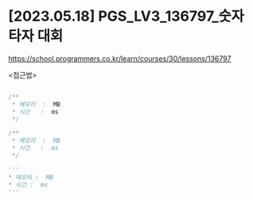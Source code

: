 #   [2023.05.18] PGS_LV3_136797_숫자 타자 대회
https://school.programmers.co.kr/learn/courses/30/lessons/136797

<접근법>

```
```




```java
/**
 * 메모리  :  MB
 * 시간   :  ms
 */
```



```js
/**
 * 메모리  :  MB
 * 시간   :  ms
 */
```




```python
'''
* 메모리 :  MB
* 시간 :  ms
'''
```
